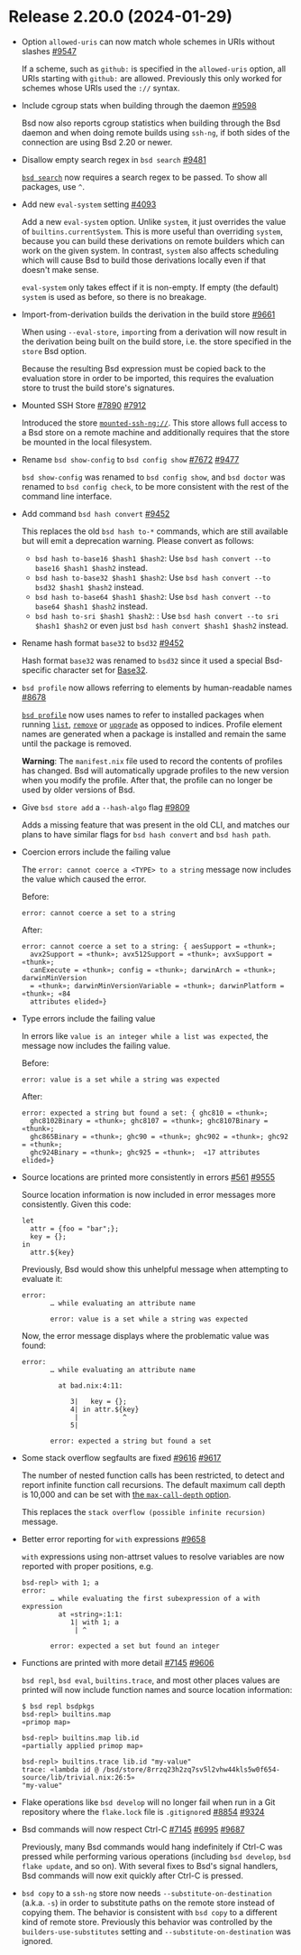 # Release 2.20.0 (2024-01-29)

- Option `allowed-uris` can now match whole schemes in URIs without slashes [#9547](https://github.com/BasedLinux/bsd/pull/9547)

  If a scheme, such as `github:` is specified in the `allowed-uris` option, all URIs starting with `github:` are allowed.
  Previously this only worked for schemes whose URIs used the `://` syntax.

- Include cgroup stats when building through the daemon [#9598](https://github.com/BasedLinux/bsd/pull/9598)

  Bsd now also reports cgroup statistics when building through the Bsd daemon and when doing remote builds using `ssh-ng`,
  if both sides of the connection are using Bsd 2.20 or newer.

- Disallow empty search regex in `bsd search` [#9481](https://github.com/BasedLinux/bsd/pull/9481)

  [`bsd search`](@docroot@/command-ref/new-cli/bsd3-search.md) now requires a search regex to be passed. To show all packages, use `^`.

- Add new `eval-system` setting [#4093](https://github.com/BasedLinux/bsd/pull/4093)

  Add a new `eval-system` option.
  Unlike `system`, it just overrides the value of `builtins.currentSystem`.
  This is more useful than overriding `system`, because you can build these derivations on remote builders which can work on the given system.
  In contrast, `system` also affects scheduling which will cause Bsd to build those derivations locally even if that doesn't make sense.

  `eval-system` only takes effect if it is non-empty.
  If empty (the default) `system` is used as before, so there is no breakage.

- Import-from-derivation builds the derivation in the build store [#9661](https://github.com/BasedLinux/bsd/pull/9661)

  When using `--eval-store`, `import`ing from a derivation will now result in the derivation being built on the build store, i.e. the store specified in the `store` Bsd option.

  Because the resulting Bsd expression must be copied back to the evaluation store in order to be imported, this requires the evaluation store to trust the build store's signatures.

- Mounted SSH Store [#7890](https://github.com/BasedLinux/bsd/issues/7890) [#7912](https://github.com/BasedLinux/bsd/pull/7912)

  Introduced the store [`mounted-ssh-ng://`](@docroot@/command-ref/new-cli/bsd3-help-stores.md).
  This store allows full access to a Bsd store on a remote machine and additionally requires that the store be mounted in the local filesystem.

- Rename `bsd show-config` to `bsd config show` [#7672](https://github.com/BasedLinux/bsd/issues/7672) [#9477](https://github.com/BasedLinux/bsd/pull/9477)

  `bsd show-config` was renamed to `bsd config show`, and `bsd doctor` was renamed to `bsd config check`, to be more consistent with the rest of the command line interface.

- Add command `bsd hash convert` [#9452](https://github.com/BasedLinux/bsd/pull/9452)

  This replaces the old `bsd hash to-*` commands, which are still available but will emit a deprecation warning. Please convert as follows:

  - `bsd hash to-base16 $hash1 $hash2`: Use `bsd hash convert --to base16 $hash1 $hash2` instead.
  - `bsd hash to-base32 $hash1 $hash2`: Use `bsd hash convert --to bsd32 $hash1 $hash2` instead.
  - `bsd hash to-base64 $hash1 $hash2`: Use `bsd hash convert --to base64 $hash1 $hash2` instead.
  - `bsd hash to-sri $hash1 $hash2`: : Use `bsd hash convert --to sri $hash1 $hash2` or even just `bsd hash convert $hash1 $hash2` instead.

- Rename hash format `base32` to `bsd32` [#9452](https://github.com/BasedLinux/bsd/pull/9452)

  Hash format `base32` was renamed to `bsd32` since it used a special Bsd-specific character set for
  [Base32](https://en.wikipedia.org/wiki/Base32).

- `bsd profile` now allows referring to elements by human-readable names [#8678](https://github.com/BasedLinux/bsd/pull/8678)

  [`bsd profile`](@docroot@/command-ref/new-cli/bsd3-profile.md) now uses names to refer to installed packages when running [`list`](@docroot@/command-ref/new-cli/bsd3-profile-list.md), [`remove`](@docroot@/command-ref/new-cli/bsd3-profile-remove.md) or [`upgrade`](@docroot@/command-ref/new-cli/bsd3-profile-upgrade.md) as opposed to indices. Profile element names are generated when a package is installed and remain the same until the package is removed.

  **Warning**: The `manifest.nix` file used to record the contents of profiles has changed. Bsd will automatically upgrade profiles to the new version when you modify the profile. After that, the profile can no longer be used by older versions of Bsd.

- Give `bsd store add` a `--hash-algo` flag [#9809](https://github.com/BasedLinux/bsd/pull/9809)

  Adds a missing feature that was present in the old CLI, and matches our
  plans to have similar flags for `bsd hash convert` and `bsd hash path`.

- Coercion errors include the failing value

  The `error: cannot coerce a <TYPE> to a string` message now includes the value
  which caused the error.

  Before:

  ```
  error: cannot coerce a set to a string
  ```

  After:

  ```
  error: cannot coerce a set to a string: { aesSupport = «thunk»;
    avx2Support = «thunk»; avx512Support = «thunk»; avxSupport = «thunk»;
    canExecute = «thunk»; config = «thunk»; darwinArch = «thunk»; darwinMinVersion
    = «thunk»; darwinMinVersionVariable = «thunk»; darwinPlatform = «thunk»; «84
    attributes elided»}
  ```

- Type errors include the failing value

  In errors like `value is an integer while a list was expected`, the message now
  includes the failing value.

  Before:

  ```
  error: value is a set while a string was expected
  ```

  After:

  ```
  error: expected a string but found a set: { ghc810 = «thunk»;
    ghc8102Binary = «thunk»; ghc8107 = «thunk»; ghc8107Binary = «thunk»;
    ghc865Binary = «thunk»; ghc90 = «thunk»; ghc902 = «thunk»; ghc92 = «thunk»;
    ghc924Binary = «thunk»; ghc925 = «thunk»;  «17 attributes elided»}
  ```

- Source locations are printed more consistently in errors [#561](https://github.com/BasedLinux/bsd/issues/561) [#9555](https://github.com/BasedLinux/bsd/pull/9555)

  Source location information is now included in error messages more
  consistently. Given this code:

  ```bsd
  let
    attr = {foo = "bar";};
    key = {};
  in
    attr.${key}
  ```

  Previously, Bsd would show this unhelpful message when attempting to evaluate
  it:

  ```
  error:
         … while evaluating an attribute name

         error: value is a set while a string was expected
  ```

  Now, the error message displays where the problematic value was found:

  ```
  error:
         … while evaluating an attribute name

           at bad.nix:4:11:

              3|   key = {};
              4| in attr.${key}
               |           ^
              5|

         error: expected a string but found a set
  ```

- Some stack overflow segfaults are fixed [#9616](https://github.com/BasedLinux/bsd/issues/9616) [#9617](https://github.com/BasedLinux/bsd/pull/9617)

  The number of nested function calls has been restricted, to detect and report
  infinite function call recursions. The default maximum call depth is 10,000 and
  can be set with [the `max-call-depth`
  option](@docroot@/command-ref/conf-file.md#conf-max-call-depth).

  This replaces the `stack overflow (possible infinite recursion)` message.

- Better error reporting for `with` expressions [#9658](https://github.com/BasedLinux/bsd/pull/9658)

  `with` expressions using non-attrset values to resolve variables are now reported with proper positions, e.g.

  ```
  bsd-repl> with 1; a
  error:
         … while evaluating the first subexpression of a with expression
           at «string»:1:1:
              1| with 1; a
               | ^

         error: expected a set but found an integer
  ```

- Functions are printed with more detail [#7145](https://github.com/BasedLinux/bsd/issues/7145) [#9606](https://github.com/BasedLinux/bsd/pull/9606)

  `bsd repl`, `bsd eval`, `builtins.trace`, and most other places values are
  printed will now include function names and source location information:

  ```
  $ bsd repl bsdpkgs
  bsd-repl> builtins.map
  «primop map»

  bsd-repl> builtins.map lib.id
  «partially applied primop map»

  bsd-repl> builtins.trace lib.id "my-value"
  trace: «lambda id @ /bsd/store/8rrzq23h2zq7sv5l2vhw44kls5w0f654-source/lib/trivial.nix:26:5»
  "my-value"
  ```

- Flake operations like `bsd develop` will no longer fail when run in a Git
  repository where the `flake.lock` file is `.gitignore`d
  [#8854](https://github.com/BasedLinux/bsd/issues/8854)
  [#9324](https://github.com/BasedLinux/bsd/pull/9324)

- Bsd commands will now respect Ctrl-C
  [#7145](https://github.com/BasedLinux/bsd/issues/7145)
  [#6995](https://github.com/BasedLinux/bsd/pull/6995)
  [#9687](https://github.com/BasedLinux/bsd/pull/9687)

  Previously, many Bsd commands would hang indefinitely if Ctrl-C was pressed
  while performing various operations (including `bsd develop`, `bsd flake
  update`, and so on). With several fixes to Bsd's signal handlers, Bsd
  commands will now exit quickly after Ctrl-C is pressed.

- `bsd copy` to a `ssh-ng` store now needs `--substitute-on-destination` (a.k.a. `-s`)
  in order to substitute paths on the remote store instead of copying them.
  The behavior is consistent with `bsd copy` to a different kind of remote store.
  Previously this behavior was controlled by the
  `builders-use-substitutes` setting and `--substitute-on-destination` was ignored.
